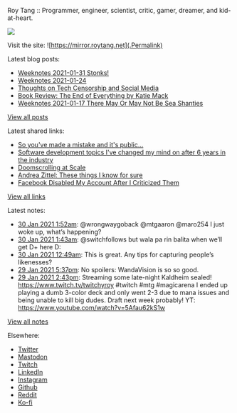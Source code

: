 Roy Tang :: Programmer, engineer, scientist, critic, gamer, dreamer, and kid-at-heart.

![](https://roytang.net/img/profile.jpg)

Visit the site: ![https://mirror.roytang.net](.Permalink)

Latest blog posts:
    

- [Weeknotes 2021-01-31 Stonks!](https://mirror.roytang.net/2021/01/weeknotes-2021-01-31/)
- [Weeknotes 2021-01-24](https://mirror.roytang.net/2021/01/weeknotes-2021-01-24/)
- [Thoughts on Tech Censorship and Social Media](https://mirror.roytang.net/2021/01/tech-censorship/)
- [Book Review: The End of Everything by Katie Mack](https://mirror.roytang.net/2021/01/book-review-the-end-of-everything-by-katie-mack/)
- [Weeknotes 2021-01-17 There May Or May Not Be Sea Shanties](https://mirror.roytang.net/2021/01/weeknotes-2021-01-17/)

[View all posts](https://mirror.roytang.net/blog)

Latest shared links:
    

- [So you&#39;ve made a mistake and it&#39;s public...](https://mirror.roytang.net/2021/01/so-youve-made-a-mistake-and-its-public/)
- [Software development topics I&#39;ve changed my mind on after 6 years in the industry](https://mirror.roytang.net/2021/01/software-development-topics-ive-changed-my-mind-on-after-6-years-in-the-industry/)
- [Doomscrolling at Scale](https://mirror.roytang.net/2021/01/doomscrolling-at-scale/)
- [Andrea Zittel: These things I know for sure](https://mirror.roytang.net/2021/01/andrea-zittel-these-things-i-know-for-sure/)
- [Facebook Disabled My Account After I Criticized Them](https://mirror.roytang.net/2021/01/facebook-disabled-my-account-after-i-criticized-them/)

[View all links](https://mirror.roytang.net/links)

Latest notes:
    

- [30 Jan 2021 1:52am](https://mirror.roytang.net/2021/01/1355333156157591552/): @wrongwaygoback @mtgaaron @maro254 I just woke up, what&rsquo;s happening?
- [30 Jan 2021 1:43am](https://mirror.roytang.net/2021/01/1355330692813516804/): @switchfollows but wala pa rin balita when we&rsquo;ll get D+ here D:
- [30 Jan 2021 12:49am](https://mirror.roytang.net/2021/01/gl991w8/): This is great. Any tips for capturing people&rsquo;s likenesses?
- [29 Jan 2021 5:37pm](https://mirror.roytang.net/2021/01/1355208484178939906/): No spoilers: WandaVision is so so good.
- [29 Jan 2021 2:43pm](https://mirror.roytang.net/2021/01/1355164547842248704/): Streaming some late-night Kaldheim sealed! https://www.twitch.tv/twitchyroy #twitch #mtg #magicarena
I ended up playing a dumb 3-color deck and only went 2-3 due to mana issues and being unable to kill big dudes. Draft next week probably!
YT: https://www.youtube.com/watch?v=5Afau62kS1w

[View all notes](https://mirror.roytang.net/notes)

Elsewhere:

- [Twitter](https://twitter.com/roytang)
- [Mastodon](https://mastodon.technology/@roytang)
- [Twitch](https://twitch.tv/twitchyroy)
- [LinkedIn](https://www.linkedin.com/in/roytang)
- [Instagram](https://instagram.com/roytang0400)
- [Github](https://github.com/roytang)
- [Reddit](https://reddit.com/u/hungryroy)
- [Ko-fi](https://ko-fi.com/roytang)